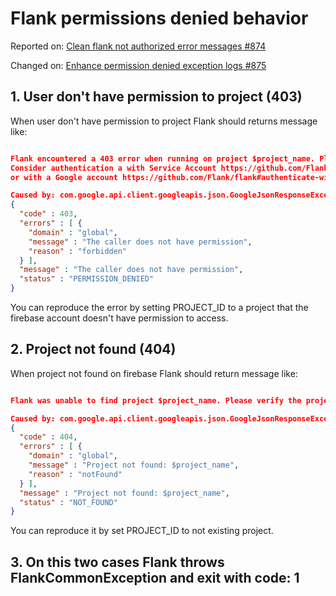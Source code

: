 # Flank permissions denied behavior

Reported on: [Clean flank not authorized error messages #874](https://github.com/Flank/flank/issues/874)

Changed on: [Enhance permission denied exception logs #875](https://github.com/Flank/flank/pull/875)

## 1. User don't have permission to project (403)

When user don't have permission to project Flank should returns message like:

```json

Flank encountered a 403 error when running on project $project_name. Please verify this credential is authorized for the project.
Consider authentication a with Service Account https://github.com/Flank/flank#authenticate-with-a-service-account
or with a Google account https://github.com/Flank/flank#authenticate-with-a-google-account

Caused by: com.google.api.client.googleapis.json.GoogleJsonResponseException: 403 Forbidden
{
  "code" : 403,
  "errors" : [ {
    "domain" : "global",
    "message" : "The caller does not have permission",
    "reason" : "forbidden"
  } ],
  "message" : "The caller does not have permission",
  "status" : "PERMISSION_DENIED"
}

```

You can reproduce the error by setting PROJECT_ID to a project that the firebase account doesn't have permission to access.

## 2. Project not found (404)

When project not found on firebase Flank should return message like:

```json

Flank was unable to find project $project_name. Please verify the project id.

Caused by: com.google.api.client.googleapis.json.GoogleJsonResponseException: 404 Not Found
{
  "code" : 404,
  "errors" : [ {
    "domain" : "global",
    "message" : "Project not found: $project_name",
    "reason" : "notFound"
  } ],
  "message" : "Project not found: $project_name",
  "status" : "NOT_FOUND"
}

```

You can reproduce it by set PROJECT_ID to not existing project.

## 3. On this two cases Flank throws FlankCommonException and exit with code: 1
